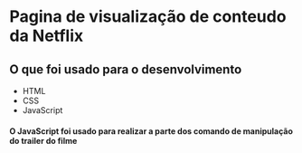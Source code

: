# Pagina de visualização de conteudo da Netflix
## O que foi usado para o desenvolvimento
- HTML
- CSS
- JavaScript
#### O JavaScript foi usado para realizar a parte dos comando de manipulação do trailer do filme
